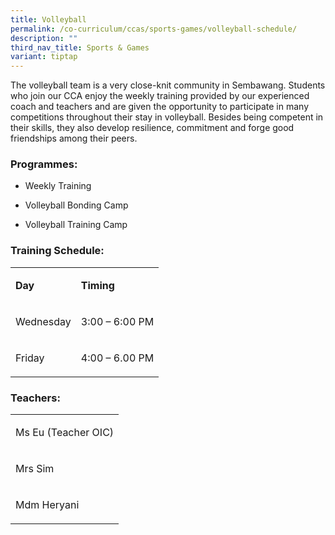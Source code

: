 ```yaml
---
title: Volleyball
permalink: /co-curriculum/ccas/sports-games/volleyball-schedule/
description: ""
third_nav_title: Sports & Games
variant: tiptap
---
```

<p>The volleyball team is a very close-knit community in Sembawang. Students
who join our CCA enjoy the weekly training provided by our experienced
coach and teachers and are given the opportunity to participate in many
competitions throughout their stay in volleyball. Besides being competent
in their skills, they also develop resilience, commitment and forge good
friendships among their peers.</p>
<h3>Programmes:&nbsp;</h3>
<ul data-tight="true" class="tight">
<li>
<p>Weekly Training</p>
</li>
<li>
<p>Volleyball Bonding Camp</p>
</li>
<li>
<p>Volleyball Training Camp</p>
</li>
</ul>
<h3>Training Schedule:</h3>
<table style="minWidth: 50px">
<colgroup>
<col>
<col>
</colgroup>
<tbody>
<tr>
<td rowspan="1" colspan="1">
<p><strong>Day</strong>
</p>
</td>
<td rowspan="1" colspan="1">
<p><strong>Timing</strong>
</p>
</td>
</tr>
<tr>
<td rowspan="1" colspan="1">
<p>Wednesday</p>
</td>
<td rowspan="1" colspan="1">
<p>3:00 – 6:00 PM</p>
</td>
</tr>
<tr>
<td rowspan="1" colspan="1">
<p>Friday</p>
</td>
<td rowspan="1" colspan="1">
<p>4:00 – 6.00 PM</p>
</td>
</tr>
</tbody>
</table>
<h3>Teachers:</h3>
<table style="minWidth: 25px">
<colgroup>
<col>
</colgroup>
<tbody>
<tr>
<td rowspan="1" colspan="1">
<p>Ms Eu (Teacher OIC)</p>
</td>
</tr>
<tr>
<td rowspan="1" colspan="1">
<p>Mrs Sim</p>
</td>
</tr>
<tr>
<td rowspan="1" colspan="1">
<p>Mdm Heryani</p>
</td>
</tr>
</tbody>
</table>
<p></p>
<p></p>
<p></p>
<h4></h4>
<p></p>